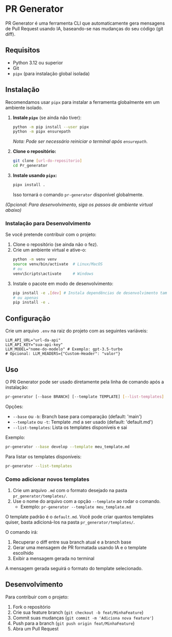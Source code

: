 # PR Generator

PR Generator é uma ferramenta CLI que automaticamente gera mensagens de Pull Request usando IA, baseando-se nas mudanças do seu código (git diff).

## Requisitos

- Python 3.12 ou superior
- Git
- `pipx` (para instalação global isolada)

## Instalação

Recomendamos usar `pipx` para instalar a ferramenta globalmente em um ambiente isolado.

1.  **Instale `pipx`** (se ainda não tiver):
    ```bash
    python -m pip install --user pipx
    python -m pipx ensurepath
    ```
    *Nota: Pode ser necessário reiniciar o terminal após `ensurepath`.*

2.  **Clone o repositório:**
    ```bash
    git clone [url-do-repositorio]
    cd Pr_generator
    ```

3.  **Instale usando `pipx`:**
    ```bash
    pipx install .
    ```
    Isso tornará o comando `pr-generator` disponível globalmente.

*(Opcional: Para desenvolvimento, siga os passos de ambiente virtual abaixo)*

### Instalação para Desenvolvimento

Se você pretende contribuir com o projeto:

1.  Clone o repositório (se ainda não o fez).
2.  Crie um ambiente virtual e ative-o:
    ```bash
    python -m venv venv
    source venv/bin/activate  # Linux/MacOS
    # ou
    venv\Scripts\activate     # Windows
    ```
3.  Instale o pacote em modo de desenvolvimento:
    ```bash
    pip install -e .[dev] # Instala dependências de desenvolvimento também (se houver)
    # ou apenas
    pip install -e .
    ```

## Configuração

Crie um arquivo `.env` na raiz do projeto com as seguintes variáveis:

```env
LLM_API_URL="url-da-api"
LLM_API_KEY="sua-api-key"
LLM_MODEL="nome-do-modelo" # Exemplo: gpt-3.5-turbo
# Opcional: LLM_HEADERS={"Custom-Header": "valor"}
```

## Uso

O PR Generator pode ser usado diretamente pela linha de comando após a instalação:

```bash
pr-generator [--base BRANCH] [--template TEMPLATE] [--list-templates]
```

Opções:
- `--base` ou `-b`: Branch base para comparação (default: 'main')
- `--template` ou `-t`: Template .md a ser usado (default: 'default.md')
- `--list-templates`: Lista os templates disponíveis e sai

Exemplo:
```bash
pr-generator --base develop --template meu_template.md
```

Para listar os templates disponíveis:
```bash
pr-generator --list-templates
```

### Como adicionar novos templates

1. Crie um arquivo `.md` com o formato desejado na pasta `pr_generator/templates/`.
2. Use o nome do arquivo com a opção `--template` ao rodar o comando.
   - Exemplo: `pr-generator --template meu_template.md`

O template padrão é o `default.md`. Você pode criar quantos templates quiser, basta adicioná-los na pasta `pr_generator/templates/`.

O comando irá:
1. Recuperar o diff entre sua branch atual e a branch base
2. Gerar uma mensagem de PR formatada usando IA e o template escolhido
3. Exibir a mensagem gerada no terminal

A mensagem gerada seguirá o formato do template selecionado.

## Desenvolvimento

Para contribuir com o projeto:

1. Fork o repositório
2. Crie sua feature branch (`git checkout -b feat/MinhaFeature`)
3. Commit suas mudanças (`git commit -m 'Adiciona nova feature'`)
4. Push para a branch (`git push origin feat/MinhaFeature`)
5. Abra um Pull Request